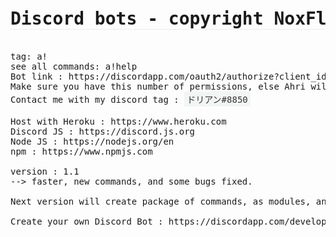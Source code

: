 <style>
    h1 {
        border-bottom: 1px solid #eaecef;
    }

    span {
        background: #f3f4f4;
        color: #333;
        padding: 2px 4px;
        border-radius: 3px;
        display: inline-block;
    }
</style>

<pre>
<h1>Discord bots - copyright NoxFly 2018</h1>
tag: a!
see all commands: a!help
Bot link : https://discordapp.com/oauth2/authorize?client_id=477918672732553216&scope=bot&permissions=519171153
Make sure you have this number of permissions, else Ahri will not works : 519171153
Contact me with my discord tag : <span>ドリアン#8850</span>

Host with Heroku : https://www.heroku.com
Discord JS : https://discord.js.org
Node JS : https://nodejs.org/en
npm : https://www.npmjs.com

version : 1.1
--> faster, new commands, and some bugs fixed.

Next version will create package of commands, as modules, and each servers will be able to add or remove some package of commands.

Create your own Discord Bot : https://discordapp.com/developers

</pre>